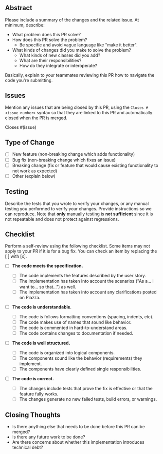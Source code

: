 ## Abstract

Please include a summary of the changes and the related issue. At minimum, describe:

- What problem does this PR solve?
- How does this PR solve the problem?
  - Be specific and avoid vague language like "make it better".
- What kinds of changes did you make to solve the problem?
  - What kinds of new classes did you add?
  - What are their responsibilities?
  - How do they integrate or interoperate?

Basically, explain to your teammates reviewing this PR how to navigate the code you're submitting.

## Issues

Mention any issues that are being closed by this PR, using the `Closes #<issue number>` syntax so
that they are linked to this PR and automatically closed when the PR is merged.

Closes #(issue)

## Type of Change

- [ ] New feature (non-breaking change which adds functionality)
- [ ] Bug fix (non-breaking change which fixes an issue)
- [ ] Breaking change (fix or feature that would cause existing functionality to not work as expected)
- [ ] Other (explain below)

## Testing

Describe the tests that you wrote to verify your changes, or any manual testing you performed to
verify your changes. Provide instructions so we can reproduce. Note that **only** manually testing
is **not sufficient** since it is not repeatable and does not protect against regressions.

## Checklist

Perform a self-review using the following checklist. Some items may not apply to your PR if it
is for a bug fix. You can check an item by replacing the [ ] with [x].

- [ ] **The code meets the specification.**

  - [ ] The code implements the features described by the user story.
  - [ ] The implementation has taken into account the scenarios ("As a... I want to... so that...") as well.
  - [ ] The implementation has taken into account any clarifications posted on Piazza.

- [ ] **The code is understandable.**

  - [ ] The code is follows formatting conventions (spacing, indents, etc).
  - [ ] The code makes use of names that sound like behavior.
  - [ ] The code is commented in hard-to-understand areas.
  - [ ] The code contains changes to documentation if needed.

- [ ] **The code is well structured.**

  - [ ] The code is organized into logical components.
  - [ ] The components sound like the behavior (requirements) they implement.
  - [ ] The components have clearly defined single responsibilities.

- [ ] **The code is correct.**
  - [ ] The changes include tests that prove the fix is effective or that the feature fully works.
  - [ ] The changes generate no new failed tests, build errors, or warnings.

## Closing Thoughts

- Is there anything else that needs to be done before this PR can be merged?
- Is there any future work to be done?
- Are there concerns about whether this implementation introduces technical debt?
